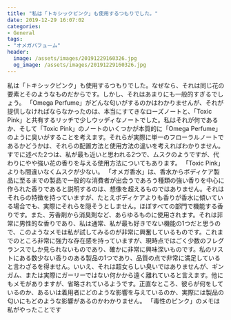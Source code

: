 ```yaml
---
title: "私は「トキシックピンク」も使用するつもりでした。"
date: 2019-12-29 16:07:02
categories:
- General
tags:
- "オメガパフューム"
header:
  image: /assets/images/20191229160326.jpg
  og_image: /assets/images/20191229160326.jpg
---
```


私は「トキシックピンク」も使用するつもりでした。なぜなら、それは同じ花の要素とそのようなものだからです。しかし、それはあまりにも一般的すぎるでしょう。 「Omega Perfume」がどんな匂いがするのかはわかりませんが、それが提供しなければならなかったのは、本当にすてきなローズノートと、「Toxic Pink」と共有するリッチで少しウッディなノートでした。私はそれが何であるか、そして「Toxic Pink」のノートのいくつかが本質的に「Omega Perfume」のように臭いがすることを考えます。それらが実際に単一のフローラルノートであるかどうかは、それらの配置方法と使用方法の違いを考えればわかりません。すでに述べた2つは、私が最も近いと思われる2つで、ムスクのようですが、代わりにやや強い花の香りを与える使用方法についてもあります。 「Toxic Pink」よりも間違いなくムスクが少ない。 「オメガ香水」は、香水からボディケア製品に至るまでの製品で一般的な消費者が出会うであろう種類の強い香りを中心に作られた香りであると説明するのは、想像を超えるものではありません。それはそれらの特徴を持っていますが、たとえボディケアよりも香りが香水に傾いている場合でも、実際にそれらを隠そうとしません。ほぼすべての部門で機能する香りです。また、芳香剤から消臭剤など、あらゆるものに使用されます。それは非常に男性的な香りであり、私は通常、私が最も好きでない機能の1つだと思うので、このようなメモは私が試してみるのが非常に興奮しているものです。これまでのところ非常に強力な存在感を持っていますが、現時点ではごく少数のフレグランスでしか見られないものであり、確かに非常に興味深いものです。私のリストにある数少ない香りのある製品の1つであり、品質の点で非常に満足していると言わざるを得ません。いいえ、それは超女らしい臭いではありませんが、ギンガム、または実際にガーリーではない何かから遠く離れていると言えます。他にもメモがありますが、省略されているようです。正直なところ、彼らが何をしているのか、あるいは着用者にどのような影響を与えているのか、実際には製品の匂いにもどのような影響があるのかわかりません。 「毒性のピンク」のメモは私がやったことです
